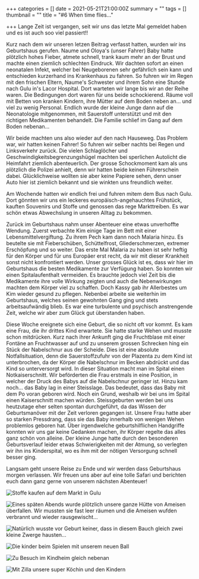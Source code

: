 +++
categories = []
date = 2021-05-21T21:00:00Z
summary = ""
tags = []
thumbnail = ""
title = "#6 When time flies..."

+++
Lange Zeit ist vergangen, seit wir uns das letzte Mal gemeldet haben und es ist auch soo viel passiert!!

Kurz nach dem wir unseren letzen Beitrag verfasst hatten, wurden wir ins Geburtshaus gerufen. Naume und Oloya's (unser Fahrer) Baby hatte plötzlich hohes Fieber, atmete schnell, trank kaum mehr an der Brust und machte einen ziemlich schlechten Eindruck. Wir dachten sofort an einen neonatalen Infekt, welcher bei Neugeborenen sehr gefährlich sein kann und entschieden kurzerhand ins Krankenhaus zu fahren. So fuhren wir im Regen mit den frischen Eltern, Naume's Schwester und ihrem Sohn eine Stunde nach Gulu in's Lacor Hospital. Dort warteten wir lange bis wir an der Reihe waren. Die Bedingungen dort waren für uns beide schockierend. Räume voll mit Betten von kranken Kindern, ihre Mütter auf dem Boden neben an... und viel zu wenig Personal. Endlich wurde der kleine Junge dann auf die Neonatologie mitgenommen, mit Sauerstoff unterstützt und mit den richtigen Medikamenten behandelt. Die Familie schlief im Gang auf dem Boden nebenan...

Wir beide machten uns also wieder auf den nach Hauseweg. Das Problem war, wir hatten keinen Fahrer! So fuhren wir selber nachts bei Regen und Linksverkehr zurück. Die vielen Schlaglöcher und Geschwindigkeitsbegrenzungshügel machten bei sperlichen Autolicht die Heimfahrt ziemlich abenteuerlich. Der grosse Schockmoment kam als uns plötzlich die Polizei anhielt, denn wir hatten beide keinen Führerschein dabei. Glücklichweise wollten sie aber keine Papiere sehen, denn unser Auto hier ist ziemlich bekannt und sie winkten uns freundlich weiter.

Am Wochende hatten wir endlich frei und fuhren mitem dem Bus nach Gulu. Dort gönnten wir uns ein leckeres europäisch-angehauchtes Frühstück, kauften Souvenirs und Stoffe und genossen das rege Markttreiben. Es war schön etwas Abwechslung in unseren Alltag zu bekommen.

Zurück im Geburtshaus nahm unser Abenteuer eine etwas unverhoffte Wendung. Zuerst verbachte Kim einige Tage im Bett mit einer Lebensmittelvergiftung. Zu ihrem Pech kam dann noch Malaria hinzu. Es beutelte sie mit Fieberschüben, Schüttelfrost, Gliederschmerzen, extremer Erschöpfung und so weiter. Das erste Mal Malaria zu haben ist sehr heftig für den Körper und für uns Europäer erst recht, da wir mit dieser Krankheit sonst nicht konfrontiert werden. Unser grosses Glück ist es, dass wir hier im Geburtshaus die besten Medikamente zur Verfügung haben. So konnten wir einen Spitalaufenthalt vermeiden. Es brauchte jedoch viel Zeit bis die Medikamente ihre volle Wirkung zeigten und auch die Nebenwirkungen machten dem Körper viel zu schaffen. Doch Kassy gab ihr Allerbestes um Kim wieder gesund zu pflegen. Nebenbei arbeite sie weiterhin im Geburtshaus, welches seinen gewohnten Gang ging und stets arbeitsaufwändig blieb. Es war eine turbulente und psychisch anstrengende Zeit, welche wir aber zum Glück gut überstanden haben.

Diese Woche ereignete sich eine Geburt, die so nicht oft vor kommt. Es kam eine Frau, die ihr drittes Kind erwartete. Sie hatte starke Wehen und musste schon mitdrücken. Kurz nach ihrer Ankunft ging die Fruchtblase mit einer Fontäne an Fruchtwasser auf und zu unserem grossen Schrecken hing ein Stück der Nabelschnur aus der Scheide. Dies ist eine absolute Notfallsituation, denn die Sauerstoffzufuhr von der Plazenta zu dem Kind ist unterbrochen, da der Körper die Nabelschnur im Becken abdrückt und das Kind so unterversorgt wird. In dieser Situation macht man im Spital einen Notkaiserschnitt. Wir beförderten die Frau erstmals in eine Position, in welcher der Druck des Babys auf die Nabelschnur geringer ist. Hinzu kam noch... das Baby lag in einer Steisslage. Das bedeutet, dass das Baby mit dem Po voran geboren wird. Noch ein Grund, weshalb wir bei uns im Spital einen Kaiserschnitt machen würden. Steissgeburten werden bei uns heutzutage eher selten spontan durchgeführt, da das Wissen der Geburtsmanöver mit der Zeit verloren gegangen ist. Unsere Frau hatte aber so starken Pressdrang, dass sie das Baby innerhalb von wenigen Wehen problemlos geboren hat. Über irgendwelche geburtshilflichen Handgriffe konnten wir uns gar keine Gedanken machen, ihr Körper regelte das alles ganz schön von alleine. Der kleine Junge hatte durch den besonderen Geburtsverlauf leider etwas Schwierigkeiten mit der Atmung, so verlegten wir ihn ins Kinderspital, wo es ihm mit der nötigen Versorgung schnell besser ging.

Langsam geht unsere Reise zu Ende und wir werden dass Geburtshaus morgen verlassen. Wir freuen uns aber auf eine tolle Safari und berichten euch dann ganz gerne von unserem nächsten Abenteuer!

![](https://yoma-hebammen.ch/upload/2021/05/img-20210522-wa0004.jpg "Stoffe kaufen auf dem Markt in Gulu")

![Eines späten Abends wurde plötzlich unsere ganze Hütte von Ameisen überfallen. Wir mussten sie fast leer räumen und die Ameisen wufden verbrannt und wieder rausgewischt...](https://yoma-hebammen.ch/upload/2021/05/img-20210522-wa0006.jpg "Ameiseninvasion!")

![Natürlich wusste vor Geburt keiner, dass in diesem Bauch gleich zwei kleine Zwerge hausten... ](https://yoma-hebammen.ch/upload/2021/05/20210514_141956.jpg "Zwillingsmama")

![](https://yoma-hebammen.ch/upload/2021/05/img-20210522-wa0005.jpg "Die kinder beim Spielen mit unserem neuen Ball")

![](https://yoma-hebammen.ch/upload/2021/05/20210515_174016.jpg "Zu Besuch im Kindheim gleich nebenan")

![](https://yoma-hebammen.ch/upload/2021/05/img-20210522-wa0007-1.jpg "Mit Zilla unsere super Köchin und den Kindern")